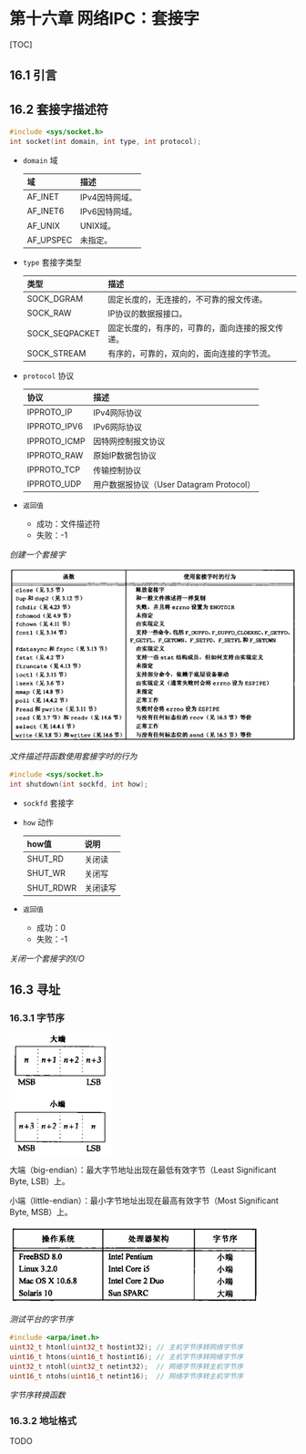 # 第十六章 网络IPC：套接字

[TOC]



## 16.1 引言



## 16.2 套接字描述符

```c++
#include <sys/socket.h>
int socket(int domain, int type, int protocol);
```

- `domain` 域

  | 域        | 描述           |
  | --------- | -------------- |
  | AF_INET   | IPv4因特网域。 |
  | AF_INET6  | IPv6因特网域。 |
  | AF_UNIX   | UNIX域。       |
  | AF_UPSPEC | 未指定。       |

- `type` 套接字类型

  | 类型           | 描述                                             |
  | -------------- | ------------------------------------------------ |
  | SOCK_DGRAM     | 固定长度的，无连接的，不可靠的报文传递。         |
  | SOCK_RAW       | IP协议的数据报接口。                             |
  | SOCK_SEQPACKET | 固定长度的，有序的，可靠的，面向连接的报文传递。 |
  | SOCK_STREAM    | 有序的，可靠的，双向的，面向连接的字节流。       |

- `protocol` 协议

  | 协议         | 描述                                     |
  | ------------ | ---------------------------------------- |
  | IPPROTO_IP   | IPv4网际协议                             |
  | IPPROTO_IPV6 | IPv6网际协议                             |
  | IPPROTO_ICMP | 因特网控制报文协议                       |
  | IPPROTO_RAW  | 原始IP数据包协议                         |
  | IPPROTO_TCP  | 传输控制协议                             |
  | IPPROTO_UDP  | 用户数据报协议（User Datagram Protocol） |

- `返回值`

  - 成功：文件描述符
  - 失败：-1

*创建一个套接字*

![16_4](res/16_4.png)

*文件描述符函数使用套接字时的行为*

```c++
#include <sys/socket.h>
int shutdown(int sockfd, int how);
```

- `sockfd` 套接字

- `how` 动作

  | how值     | 说明     |
  | --------- | -------- |
  | SHUT_RD   | 关闭读   |
  | SHUT_WR   | 关闭写   |
  | SHUT_RDWR | 关闭读写 |

- `返回值`

  - 成功：0
  - 失败：-1

*关闭一个套接字的I/O*



## 16.3 寻址

### 16.3.1 字节序

![16_5](res/16_5.png)

大端（big-endian）：最大字节地址出现在最低有效字节（Least Significant Byte, LSB）上。

小端（little-endian）：最小字节地址出现在最高有效字节（Most Significant Byte, MSB）上。

![16_6](res/16_6.png)

*测试平台的字节序*

```c++
#include <arpa/inet.h>
uint32_t htonl(uint32_t hostint32); // 主机字节序转网络字节序
uint16_t htons(uint16_t hostint16); // 主机字节序转网络字节序
uint32_t ntohl(uint32_t netint32);  // 网络字节序转主机字节序
uint16_t ntohs(uint16_t netint16);  // 网络字节序转主机字节序
```

*字节序转换函数*

### 16.3.2 地址格式

TODO